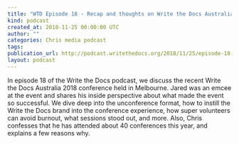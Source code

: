 ```yaml
---
title: "WTD Episode 18 - Recap and thoughts on Write the Docs Australia 2018"
kind: podcast
created_at: 2018-11-25 00:00:00 UTC
author: ""
categories: Chris media podcast
tags:
publication_url: http://podcast.writethedocs.org/2018/11/25/episode-18-wtd-australia-recap/
layout: podcast
---
```


In episode 18 of the Write the Docs podcast, we discuss the recent Write the Docs Australia 2018 conference held in Melbourne. Jared was an emcee at the event and shares his inside perspective about what made the event so successful. We dive deep into the unconference format, how to instill the Write the Docs brand into the conference experience, how super volunteers can avoid burnout, what sessions stood out, and more. Also, Chris confesses that he has attended about 40 conferences this year, and explains a few reasons why.
